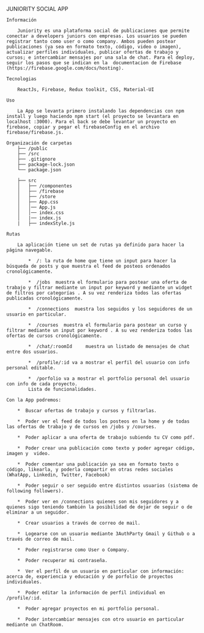 JUNIORITY SOCIAL APP


    Información

        Juniority es una plataforma social de publicaciones que permite conectar a developers juniors con empresas. Los usuarios se pueden registrar tanto como user o como company. Ambos pueden postear publicaciones (ya sea en formato texto, código, video o imagen), actualizar perfiles individuales, publicar ofertas de trabajo y cursos; e intercambiar mensajes por una sala de chat. Para el deploy, seguir los pasos que se indican en la  documentacion de Firebase (https://firebase.google.com/docs/hosting).

    Tecnologias

        ReactJs, Firebase, Redux toolkit, CSS, Material-UI 

    Uso

        La App se levanta primero instalando las dependencias con npm install y luego haciendo npm start (el proyecto se levantara en localhost :3000). Para el back se debe levantar un proyecto en firebase, copiar y pegar el firebaseConfig en el archivo firebase/firebase.js.

    Organización de carpetas
        ├── /public
        ├── /src
        ├── .gitignore
        ├── package-lock.json
        └── package.json

        ├── src
        │   ├── /componentes
        │   ├── /firebase
        │   ├── /store
        │   ├── App.css
        │   │── App.js  
        │   │── index.css  
        │   |── index.js 
        |   ├── indexStyle.js
   
    Rutas

        La aplicación tiene un set de rutas ya definido para hacer la página navegable.

            *  /: la ruta de home que tiene un input para hacer la búsqueda de posts y que muestra el feed de posteos ordenados cronológicamente.

            *  /jobs  muestra el formulario para postear una oferta de trabajo y filtrar mediante un input por keyword y mediante un widget de filtros por categorías . A su vez renderiza todos las ofertas publicadas cronológicamente.

            *  /connections  muestra los seguidos y los seguidores de un usuario en particular.

            *  /courses  muestra el formulario para postear un curso y filtrar mediante un input por keyword . A su vez renderiza todos las ofertas de cursos cronológicamente.

            *  /chat/:roomId     muestra un listado de mensajes de chat  entre dos usuarios.

            *  /profile/:id va a mostrar el perfil del usuario con info personal editable.

            *  /porfolio va a mostrar el portfolio personal del usuario con info de cada proyecto.
            Lista de funcionalidades. 

    Con la App podremos:

        *  Buscar ofertas de trabajo y cursos y filtrarlas.

        *  Poder ver el feed de todos los posteos en la home y de todas las ofertas de trabajo y de cursos en /jobs y /courses.

        *  Poder aplicar a una oferta de trabajo subiendo tu CV como pdf.

        *  Poder crear una publicación como texto y poder agregar código, imagen y  video.

        *  Poder comentar una publicación ya sea en formato texto o código, likearla, y poderla compartir en otras redes sociales (WhatApp, Linkedin, Twitter, Facebook)

        *  Poder seguir o ser seguido entre distintos usuarios (sistema de following followers).

        *  Poder ver en /connections quienes son mis seguidores y a quienes sigo teniendo también la posibilidad de dejar de seguir o de eliminar a un seguidor.

        *  Crear usuarios a través de correo de mail. 

        *  Logearse con un usuario mediante 3AuthParty Gmail y Github o a través de correo de mail.

        *  Poder registrarse como User o Company.

        *  Poder recuperar mi contraseña.

        *  Ver el perfil de un usuario en particular con información: acerca de, experiencia y educación y de porfolio de proyectos individuales. 

        *  Poder editar la información de perfil individual en /profile/:id.

        *  Poder agregar proyectos en mi portfolio personal.

        *  Poder intercambiar mensajes con otro usuario en particular mediante un ChatRoom.
